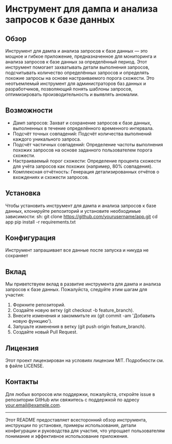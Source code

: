# Инструмент для дампа и анализа запросов к базе данных

## Обзор

Инструмент для дампа и анализа запросов к базе данных — это мощное и гибкое приложение, предназначенное для мониторинга и анализа запросов к базе данных за определённый период. Этот инструмент помогает захватывать детали выполнения запросов, подсчитывать количество определённых запросов и определять похожие запросы на основе настраиваемого порога схожести. Это неотъемлемый инструмент для администраторов баз данных и разработчиков, позволяющий понять шаблоны запросов, оптимизировать производительность и выявлять аномалии.

## Возможности

- Дамп запросов: Захват и сохранение запросов к базе данных, выполненных в течение определённого временного интервала.
- Подсчёт точных совпадений: Подсчёт количества выполнений каждого уникального запроса.
- Подсчёт частичных совпадений: Определение частоты выполнения похожих запросов на основе заданного пользователем порога схожести.
- Настраиваемый порог схожести: Определение процента схожести для учёта запросов как похожих (например, 80% совпадения).
- Комплексная отчётность: Генерация детализированных отчётов о вхождениях и схожести запросов.

## Установка

Чтобы установить инструмент для дампа и анализа запросов к базе данных, клонируйте репозиторий и установите необходимые зависимости:
sh:
git clone https://github.com/yourusername/app.git
cd app
pip install -r requirements.txt

## Конфигурация

Инструмент запрашивает все данные после запуска и никуда не сохраняет

## Вклад

Мы приветствуем вклад в развитие инструмента для дампа и анализа запросов к базе данных. Пожалуйста, следуйте этим шагам для участия:

1. Форкните репозиторий.
2. Создайте новую ветку (git checkout -b feature_branch).
3. Внесите изменения и закоммитьте их (git commit -am 'Добавить новую функцию').
4. Запушьте изменения в ветку (git push origin feature_branch).
5. Создайте новый Pull Request.

## Лицензия

Этот проект лицензирован на условиях лицензии MIT. Подробности см. в файле LICENSE.

## Контакты

Для любых вопросов или поддержки, пожалуйста, откройте issue в репозитории GitHub или свяжитесь с поддержкой по адресу your.email@example.com.

---

Этот README предоставляет всесторонний обзор инструмента, инструкции по установке, примеры использования, детали конфигурации и руководства для участия, что упрощает пользователям понимание и эффективное использование приложения.

